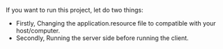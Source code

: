 If you want to run this project, let do two things: 
- Firstly, Changing the application.resource file to compatible with your host/computer.
- Secondly, Running the server side before running the client.
